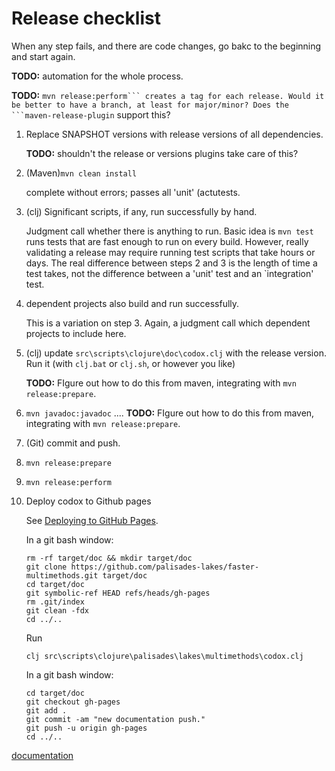 # Release checklist

When any step fails, and there are code changes, go bakc to the 
beginning and start again.

**TODO:** automation for the whole process.

**TODO:** `mvn release:perform``` creates a tag for each release.
Would it be better to have a branch, at least for major/minor?
Does the ```maven-release-plugin` support this?

1. Replace SNAPSHOT versions with release versions of all 
dependencies. 

    **TODO:** shouldn't the release or versions plugins take care 
    of this?
    
2. (Maven)`mvn clean install`

    complete without errors; passes all 'unit' (actutests.
    
3. (clj) Significant scripts, if any, run successfully by hand.

    Judgment call whether there is anything to run. Basic idea is
    `mvn test` runs tests that are fast enough to run on every 
    build. However, really validating a release may require 
    running test scripts that take hours or days.
    The real difference between steps 2 and 3 is the length of
    time a test takes, not the difference between a 'unit' test
    and an `integration' test.
    
4. dependent projects also build and run successfully.

    This is a variation on step 3. Again, a judgment call which
    dependent projects to include here.
    
5. (clj) update `src\scripts\clojure\doc\codox.clj` with the
    release version. Run it (with `clj.bat` or `clj.sh`,
    or however you like) 
    
    **TODO:** FIgure out how to do this from maven, integrating
    with `mvn release:prepare`.
    
6. `mvn javadoc:javadoc`
....
    **TODO:** FIgure out how to do this from maven, integrating
    with `mvn release:prepare`.
    
    
5. (Git) commit and push.

6. `mvn release:prepare`

7. `mvn release:perform`

8. Deploy codox to Github pages

    See [Deploying to GitHub Pages](https://github.com/weavejester/codox/wiki/Deploying-to-GitHub-Pages).

    In a git bash window:
    ```
    rm -rf target/doc && mkdir target/doc
    git clone https://github.com/palisades-lakes/faster-multimethods.git target/doc
    cd target/doc
    git symbolic-ref HEAD refs/heads/gh-pages
    rm .git/index
    git clean -fdx
    cd ../..
    ```
    Run 
    ```
    clj src\scripts\clojure\palisades\lakes\multimethods\codox.clj
    ```
    In a git bash window:
    ```
    cd target/doc
    git checkout gh-pages
    git add .
    git commit -am "new documentation push."
    git push -u origin gh-pages
    cd ../..
    ```
    
[documentation](https://palisades-lakes.github.io/faster-multimethods)
